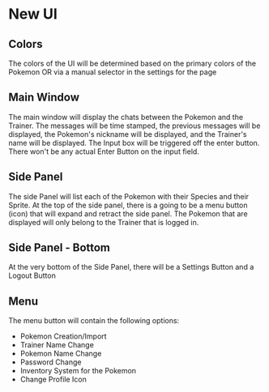# New UI

## Colors
The colors of the UI will be determined based on the primary colors of the Pokemon OR via a manual selector in the settings for the page

## Main Window
The main window will display the chats between the Pokemon and the Trainer. The messages will be time stamped, the previous messages will be displayed, the Pokemon's nickname will be displayed, and the Trainer's name will be displayed. The Input box will be triggered off the enter button. There won't be any actual Enter Button on the input field. 

## Side Panel
The side Panel will list each of the Pokemon with their Species and their Sprite. At the top of the side panel, there is a going to be a menu button (icon) that will expand and retract the side panel. The Pokemon that are displayed will only belong to the Trainer that is logged in.

## Side Panel - Bottom
At the very bottom of the Side Panel, there will be a Settings Button and a Logout Button

## Menu
The menu button will contain the following options:
* Pokemon Creation/Import
* Trainer Name Change
* Pokemon Name Change
* Password Change
* Inventory System for the Pokemon
* Change Profile Icon



